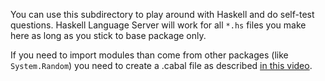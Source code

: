 You can use this subdirectory to play around with Haskell
and do self-test questions. Haskell Language Server will work
for all `*.hs` files you make here as long as you stick to
base package only.

If you need to import modules than come from other packages
(like `System.Random`) you need to create a .cabal file
as described [in this video](https://teaching.well-typed.com/courses/intro/io-and-explicit-effects.html#video-57-excursion-working-with-packages).
